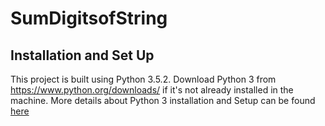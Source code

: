 # SumDigitsofString

## Installation and Set Up
This project is built using Python 3.5.2. Download Python 3 from https://www.python.org/downloads/ if it's not already installed in the machine. 
More details about Python 3 installation and Setup can be found [here](https://realpython.com/installing-python/)
